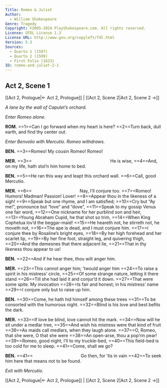 ```yaml
---
Title: Romeo & Juliet
Author: 
  - William Shakespeare
Genre: Tragedy
Copyright: ©2005-2024 PlayShakespeare.com. All rights reserved.
License: GFDL License 1.3
License URL: http://www.gnu.org/copyleft/fdl.html
Version: 5.3
Sources:
  - Quarto 1 (1597)
  - Quarto 2 (1599)
  - First Folio (1623)
ID: romeo-and-juliet-2-1
---
```


## Act 2, Scene 1
[[Act 2, Prologue|← Act 2, Prologue]] | [[Act 2, Scene 2|Act 2, Scene 2 →]]

*A lane by the wall of Capulet’s orchard.*

*Enter Romeo alone.*

**ROM.**
==1==Can I go forward when my heart is here?
==2==Turn back, dull earth, and find thy center out.

*Enter Benvolio with Mercutio. Romeo withdraws.*

**BEN.**
==3==Romeo! My cousin Romeo! Romeo!

**MER.**
==3==                  He is wise,
==4==And, on my life, hath stol’n him home to bed.

**BEN.**
==5==He ran this way and leapt this orchard wall.
==6==Call, good Mercutio.

**MER.**
==6==           Nay, I’ll conjure too.
==7==Romeo! Humors! Madman! Passion! Lover!
==8==Appear thou in the likeness of a sigh!
==9==Speak but one rhyme, and I am satisfied;
==10==Cry but “Ay me!”, pronounce but “love” and “dove”,
==11==Speak to my gossip Venus one fair word,
==12==One nickname for her purblind son and heir,
==13==Young Abraham Cupid, he that shot so trim,
==14==When King Cophetua lov’d the beggar-maid!
==15==He heareth not, he stirreth not, he moveth not,
==16==The ape is dead, and I must conjure him.
==17==I conjure thee by Rosaline’s bright eyes,
==18==By her high forehead and her scarlet lip,
==19==By her fine foot, straight leg, and quivering thigh,
==20==And the demesnes that there adjacent lie,
==21==That in thy likeness thou appear to us!

**BEN.**
==22==And if he hear thee, thou wilt anger him.

**MER.**
==23==This cannot anger him; ’twould anger him
==24==To raise a spirit in his mistress’ circle,
==25==Of some strange nature, letting it there stand
==26==Till she had laid it and conjur’d it down.
==27==That were some spite. My invocation
==28==Is fair and honest; in his mistress’ name
==29==I conjure only but to raise up him.

**BEN.**
==30==Come, he hath hid himself among these trees
==31==To be consorted with the humorous night.
==32==Blind is his love and best befits the dark.

**MER.**
==33==If love be blind, love cannot hit the mark.
==34==Now will he sit under a medlar tree,
==35==And wish his mistress were that kind of fruit
==36==As maids call medlars, when they laugh alone.
==37==O, Romeo, that she were, O that she were
==38==An open-arse, thou a pop’rin pear!
==39==Romeo, good night, I’ll to my truckle-bed,
==40==This field-bed is too cold for me to sleep.
==41==Come, shall we go?

**BEN.**
==41==           Go then, for ’tis in vain
==42==To seek him here that means not to be found.

*Exit with Mercutio.*

[[Act 2, Prologue|← Act 2, Prologue]] | [[Act 2, Scene 2|Act 2, Scene 2 →]]